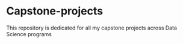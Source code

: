# Capstone-projects
This repository is dedicated for all my capstone projects across Data Science programs
